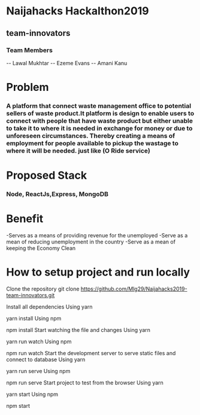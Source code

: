 # Naijahacks Hackalthon2019
## team-innovators

### Team Members
-- Lawal Mukhtar
-- Ezeme Evans
-- Amani Kanu

# Problem
### A platform that connect waste management office to potential sellers of waste product.It platform is design to enable users to connect with people that have waste product but either unable to take it to where it is needed in exchange for money or due to unforeseen circumstances. Thereby creating a means of employment for people available to pickup the wastage to where it will be needed. just like (O Ride service)

# Proposed Stack
### Node, ReactJs,Express, MongoDB

# Benefit
-Serves as a means of providing revenue for the unemployed
-Serve as a mean of reducing unemployment in the country
-Serve as a mean of keeping the Economy Clean

# How to setup project and run locally

Clone the repository
git clone https://github.com/Mlg29/Naijahacks2019-team-innovators.git

Install all dependencies
Using yarn

yarn install
Using npm

npm install
Start watching the file and changes
Using yarn

yarn run watch
Using npm

npm run watch
Start the development server to serve static files and connect to database
Using yarn

yarn run serve
Using npm

npm run serve
Start project to test from the browser
Using yarn

yarn start
Using npm

npm start
